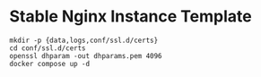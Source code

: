 # Stable Nginx Instance Template

```
mkdir -p {data,logs,conf/ssl.d/certs}
cd conf/ssl.d/certs
openssl dhparam -out dhparams.pem 4096
docker compose up -d
```
